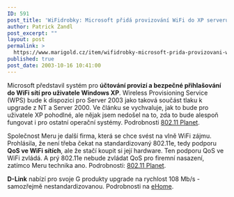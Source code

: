 ```yaml
---
ID: 591
post_title: 'WiFidrobky: Microsoft přidá provizování WiFi do XP serveru, QoS pro WiFi'
author: Patrick Zandl
post_excerpt: ""
layout: post
permalink: >
  https://www.marigold.cz/item/wifidrobky-microsoft-prida-provizovani-wifi-do-xp-serveru-qos-pro-wifi
published: true
post_date: 2003-10-16 10:41:00
---
```

<P>Microsoft představil systém pro <STRONG>účtování provizí a bezpečné přihlašování do WiFi sítí pro uživatele Windows XP</STRONG>. Wireless Provisioning Service (WPS) bude k dispozici pro Server 2003 jako taková součást tlaku k upgrade z NT a Server 2000. Ve článku se vychvaluje, jak to bude pro uživatele XP pohodlné, ale nějak jsem nedošel na to, zda to bude alespoň fungovat i pro ostatní operační systémy. Podrobnosti <A href="http://www.wi-fiplanet.com/news/article.php/3091111" target=_blank>802.11 Planet</A>.</P>
<P>Společnost Meru je další firma, která se chce svést na vlně WiFi zájmu. Prohlásila, že není třeba čekat na standardizovaný 802.11e, tedy podporu <STRONG>QoS ve WiFi sítích</STRONG>, ale že stačí koupit si její hardware. Ten podporu QoS ve WiFi zvládá. A prý 802.11e nebude zvládat QoS pro firemní nasazení, zatímco Meru technika ano. Podrobnosti: <A href="http://www.wi-fiplanet.com/news/article.php/3088611" target=_blank>802.11 Planet</A>.</P>
<P><STRONG>D-Link</STRONG> nabízí pro svoje G produkty upgrade na rychlost 108 Mb/s - samozřejmě nestandardizovanou. Podrobnosti na <A href="http://www.ehomeupgrade.com/archives/article135.php" target=_blank>eHome</A>.</P>